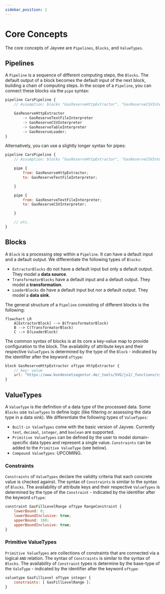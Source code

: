 ```yaml
---
sidebar_position: 2
---
```


# Core Concepts

The core concepts of Jayvee are `Pipelines`, `Blocks`, and `ValueTypes`.

## Pipelines

A `Pipeline` is a sequence of different computing steps, the `Blocks`. The default output of a block becomes the default input of the next block, building a chain of computing steps. In the scope of a `Pipeline`, you can connect these blocks via the `pipe` syntax:

```javascript
pipeline CarsPipeline {
    // Assumption: blocks "GasReserveHttpExtractor", "GasReserveCSVInterpreter", "GasReserveTableInterpreter", and "GasReserveLoader" are defined

    GasReserveHttpExtractor
		-> GasReserveTextFileInterpreter
		-> GasReserveCSVInterpreter
		-> GasReserveTableInterpreter
		-> GasReserveLoader;
}
```

Alternatively, you can use a slightly longer syntax for pipes:

```javascript
pipeline CarsPipeline {
    // Assumption: blocks "GasReserveHttpExtractor", "GasReserveCSVInterpreter", "GasReserveTableInterpreter", and "GasReserveLoader" are defined

    pipe {
        from: GasReserveHttpExtractor;
        to: GasReserveTextFileInterpreter;

    }

    pipe {
        from: GasReserveTextFileInterpreter;
        to: GasReserveCSVInterpreter;

    }

    // etc.
}
```


## Blocks

A `Block` is a processing step within a `Pipeline`. It can have a default input and a default output. We differentiate the following types of `Blocks`:
- `ExtractorBlocks` do not have a default input but only a default output. They model a **data source**.
- `TransformatorBlocks` have a default input and a default output. They model a **transformation**.
- `LoaderBlocks` do have a default input but nor a default output. They model a **data sink**.

The general structure of a `Pipeline` consisting of different blocks is the following:
```mermaid
flowchart LR
    A[ExtractorBlock] --> B(TransformatorBlock)
    B --> C(TransformatorBlock)
    C --> D(LoaderBlock)
```

The common syntax of blocks is at its core a key-value map to provide configuration to the block. The availability of attribute keys and their respective `ValueTypes` is determined by the type of the `Block` - indicated by the identifier after the keyword `oftype`:

```javascript
block GasReserveHttpExtractor oftype HttpExtractor {
    // key: value
    url: "https://www.bundesnetzagentur.de/_tools/SVG/js2/_functions/csv_export.html?view=renderCSV&id=1089590";
} 
```


## ValueTypes

A `ValueType` is the definition of a data type of the processed data. Some `Blocks` use `ValueTypes` to define logic (like filtering or assessing the data type in a data sink). We differentiate the following types of `ValueTypes`:
- `Built-in ValueTypes` come with the basic version of Jayvee. Currently `text`, `decimal`, `integer`, and `boolean` are supported.
- `Primitive ValueTypes` can be defined by the user to model domain-specific data types and represent a single value. `Constraints` can be added to the `Primitive ValueType` (see below).
- `Compound ValueTypes`: UPCOMING.


### Constraints

`Constraints` of `ValueTypes` declare the validity criteria that each concrete value is checked against. The syntax of `Constraints` is similar to the syntax of `Blocks`. The availability of attribute keys and their respective `ValueTypes` is determined by the type of the `Constraint` - indicated by the identifier after the keyword `oftype`:

```javascript
constraint GasFillLevelRange oftype RangeConstraint {
    lowerBound: 0;
    lowerBoundInclusive: true;
    upperBound: 100;
    upperBoundInclusive: true;
}
```

### Primitive ValueTypes

`Primitive ValueTypes` are collections of constraints that are connected via a logical `AND` relation. The syntax of `Constraints` is similar to the syntax of `Blocks`. The availability of `Constraint` types is determine by the base-type of the `ValeType` - indicated by the identifier after the keyword `oftype`:

```javascript
valuetype GasFillLevel oftype integer {
    constraints: [ GasFillLevelRange ];
}
```